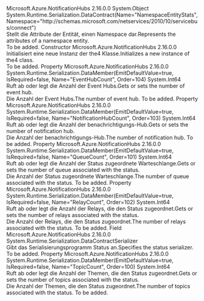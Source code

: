 <Type Name="NamespaceEntityStats" FullName="Microsoft.Azure.NotificationHubs.Management.NamespaceEntityStats">
  <TypeSignature Language="C#" Value="public class NamespaceEntityStats" />
  <TypeSignature Language="ILAsm" Value=".class public auto ansi beforefieldinit NamespaceEntityStats extends System.Object" />
  <TypeSignature Language="DocId" Value="T:Microsoft.Azure.NotificationHubs.Management.NamespaceEntityStats" />
  <TypeSignature Language="VB.NET" Value="Public Class NamespaceEntityStats" />
  <TypeSignature Language="F#" Value="type NamespaceEntityStats = class" />
  <AssemblyInfo>
    <AssemblyName>Microsoft.Azure.NotificationHubs</AssemblyName>
    <AssemblyVersion>2.16.0.0</AssemblyVersion>
  </AssemblyInfo>
  <Base>
    <BaseTypeName>System.Object</BaseTypeName>
  </Base>
  <Interfaces />
  <Attributes>
    <Attribute>
      <AttributeName>System.Runtime.Serialization.DataContract(Name="NamespaceEntityStats", Namespace="http://schemas.microsoft.com/netservices/2010/10/servicebus/connect")</AttributeName>
    </Attribute>
  </Attributes>
  <Docs>
    <summary><span data-ttu-id="00a11-101">Stellt die Attribute der Entität, einen Namespace dar.</span><span class="sxs-lookup"><span data-stu-id="00a11-101">Represents the attributes of a namespace entity.</span></span></summary>
    <remarks>To be added.</remarks>
  </Docs>
  <Members>
    <Member MemberName=".ctor">
      <MemberSignature Language="C#" Value="public NamespaceEntityStats ();" />
      <MemberSignature Language="ILAsm" Value=".method public hidebysig specialname rtspecialname instance void .ctor() cil managed" />
      <MemberSignature Language="DocId" Value="M:Microsoft.Azure.NotificationHubs.Management.NamespaceEntityStats.#ctor" />
      <MemberSignature Language="VB.NET" Value="Public Sub New ()" />
      <MemberType>Constructor</MemberType>
      <AssemblyInfo>
        <AssemblyName>Microsoft.Azure.NotificationHubs</AssemblyName>
        <AssemblyVersion>2.16.0.0</AssemblyVersion>
      </AssemblyInfo>
      <Parameters />
      <Docs>
        <summary><span data-ttu-id="00a11-102">Initialisiert eine neue Instanz der the4 <see cref="T:Microsoft.Azure.NotificationHubs.Management.NamespaceEntityStats" /> Klasse.</span><span class="sxs-lookup"><span data-stu-id="00a11-102">Initializes a new instance of the4 <see cref="T:Microsoft.Azure.NotificationHubs.Management.NamespaceEntityStats" /> class.</span></span></summary>
        <remarks>To be added.</remarks>
      </Docs>
    </Member>
    <Member MemberName="EventHubCount">
      <MemberSignature Language="C#" Value="public long EventHubCount { get; set; }" />
      <MemberSignature Language="ILAsm" Value=".property instance int64 EventHubCount" />
      <MemberSignature Language="DocId" Value="P:Microsoft.Azure.NotificationHubs.Management.NamespaceEntityStats.EventHubCount" />
      <MemberSignature Language="VB.NET" Value="Public Property EventHubCount As Long" />
      <MemberSignature Language="F#" Value="member this.EventHubCount : int64 with get, set" Usage="Microsoft.Azure.NotificationHubs.Management.NamespaceEntityStats.EventHubCount" />
      <MemberType>Property</MemberType>
      <AssemblyInfo>
        <AssemblyName>Microsoft.Azure.NotificationHubs</AssemblyName>
        <AssemblyVersion>2.16.0.0</AssemblyVersion>
      </AssemblyInfo>
      <Attributes>
        <Attribute>
          <AttributeName>System.Runtime.Serialization.DataMember(EmitDefaultValue=true, IsRequired=false, Name="EventHubCount", Order=104)</AttributeName>
        </Attribute>
      </Attributes>
      <ReturnValue>
        <ReturnType>System.Int64</ReturnType>
      </ReturnValue>
      <Docs>
        <summary><span data-ttu-id="00a11-103">Ruft ab oder legt die Anzahl der Event Hubs.</span><span class="sxs-lookup"><span data-stu-id="00a11-103">Gets or sets the number of event hub.</span></span></summary>
        <value><span data-ttu-id="00a11-104">Die Anzahl der Event Hubs.</span><span class="sxs-lookup"><span data-stu-id="00a11-104">The number of event hub.</span></span></value>
        <remarks>To be added.</remarks>
      </Docs>
    </Member>
    <Member MemberName="NotificationHubCount">
      <MemberSignature Language="C#" Value="public long NotificationHubCount { get; set; }" />
      <MemberSignature Language="ILAsm" Value=".property instance int64 NotificationHubCount" />
      <MemberSignature Language="DocId" Value="P:Microsoft.Azure.NotificationHubs.Management.NamespaceEntityStats.NotificationHubCount" />
      <MemberSignature Language="VB.NET" Value="Public Property NotificationHubCount As Long" />
      <MemberSignature Language="F#" Value="member this.NotificationHubCount : int64 with get, set" Usage="Microsoft.Azure.NotificationHubs.Management.NamespaceEntityStats.NotificationHubCount" />
      <MemberType>Property</MemberType>
      <AssemblyInfo>
        <AssemblyName>Microsoft.Azure.NotificationHubs</AssemblyName>
        <AssemblyVersion>2.16.0.0</AssemblyVersion>
      </AssemblyInfo>
      <Attributes>
        <Attribute>
          <AttributeName>System.Runtime.Serialization.DataMember(EmitDefaultValue=true, IsRequired=false, Name="NotificationHubCount", Order=103)</AttributeName>
        </Attribute>
      </Attributes>
      <ReturnValue>
        <ReturnType>System.Int64</ReturnType>
      </ReturnValue>
      <Docs>
        <summary><span data-ttu-id="00a11-105">Ruft ab oder legt die Anzahl der benachrichtigungs-Hub.</span><span class="sxs-lookup"><span data-stu-id="00a11-105">Gets or sets the number of notification hub.</span></span></summary>
        <value><span data-ttu-id="00a11-106">Die Anzahl der benachrichtigungs-Hub.</span><span class="sxs-lookup"><span data-stu-id="00a11-106">The number of notification hub.</span></span></value>
        <remarks>To be added.</remarks>
      </Docs>
    </Member>
    <Member MemberName="QueueCount">
      <MemberSignature Language="C#" Value="public long QueueCount { get; set; }" />
      <MemberSignature Language="ILAsm" Value=".property instance int64 QueueCount" />
      <MemberSignature Language="DocId" Value="P:Microsoft.Azure.NotificationHubs.Management.NamespaceEntityStats.QueueCount" />
      <MemberSignature Language="VB.NET" Value="Public Property QueueCount As Long" />
      <MemberSignature Language="F#" Value="member this.QueueCount : int64 with get, set" Usage="Microsoft.Azure.NotificationHubs.Management.NamespaceEntityStats.QueueCount" />
      <MemberType>Property</MemberType>
      <AssemblyInfo>
        <AssemblyName>Microsoft.Azure.NotificationHubs</AssemblyName>
        <AssemblyVersion>2.16.0.0</AssemblyVersion>
      </AssemblyInfo>
      <Attributes>
        <Attribute>
          <AttributeName>System.Runtime.Serialization.DataMember(EmitDefaultValue=true, IsRequired=false, Name="QueueCount", Order=101)</AttributeName>
        </Attribute>
      </Attributes>
      <ReturnValue>
        <ReturnType>System.Int64</ReturnType>
      </ReturnValue>
      <Docs>
        <summary><span data-ttu-id="00a11-107">Ruft ab oder legt die Anzahl der Status zugeordnete Warteschlange.</span><span class="sxs-lookup"><span data-stu-id="00a11-107">Gets or sets the number of queue associated with the status.</span></span></summary>
        <value><span data-ttu-id="00a11-108">Die Anzahl der Status zugeordnete Warteschlange.</span><span class="sxs-lookup"><span data-stu-id="00a11-108">The number of queue associated with the status.</span></span></value>
        <remarks>To be added.</remarks>
      </Docs>
    </Member>
    <Member MemberName="RelayCount">
      <MemberSignature Language="C#" Value="public long RelayCount { get; set; }" />
      <MemberSignature Language="ILAsm" Value=".property instance int64 RelayCount" />
      <MemberSignature Language="DocId" Value="P:Microsoft.Azure.NotificationHubs.Management.NamespaceEntityStats.RelayCount" />
      <MemberSignature Language="VB.NET" Value="Public Property RelayCount As Long" />
      <MemberSignature Language="F#" Value="member this.RelayCount : int64 with get, set" Usage="Microsoft.Azure.NotificationHubs.Management.NamespaceEntityStats.RelayCount" />
      <MemberType>Property</MemberType>
      <AssemblyInfo>
        <AssemblyName>Microsoft.Azure.NotificationHubs</AssemblyName>
        <AssemblyVersion>2.16.0.0</AssemblyVersion>
      </AssemblyInfo>
      <Attributes>
        <Attribute>
          <AttributeName>System.Runtime.Serialization.DataMember(EmitDefaultValue=true, IsRequired=false, Name="RelayCount", Order=102)</AttributeName>
        </Attribute>
      </Attributes>
      <ReturnValue>
        <ReturnType>System.Int64</ReturnType>
      </ReturnValue>
      <Docs>
        <summary><span data-ttu-id="00a11-109">Ruft ab oder legt die Anzahl der Relays, die den Status zugeordnet.</span><span class="sxs-lookup"><span data-stu-id="00a11-109">Gets or sets the number of relays associated with the status.</span></span></summary>
        <value><span data-ttu-id="00a11-110">Die Anzahl der Relays, die den Status zugeordnet.</span><span class="sxs-lookup"><span data-stu-id="00a11-110">The number of relays associated with the status.</span></span></value>
        <remarks>To be added.</remarks>
      </Docs>
    </Member>
    <Member MemberName="Serializer">
      <MemberSignature Language="C#" Value="public static readonly System.Runtime.Serialization.DataContractSerializer Serializer;" />
      <MemberSignature Language="ILAsm" Value=".field public static initonly class System.Runtime.Serialization.DataContractSerializer Serializer" />
      <MemberSignature Language="DocId" Value="F:Microsoft.Azure.NotificationHubs.Management.NamespaceEntityStats.Serializer" />
      <MemberSignature Language="VB.NET" Value="Public Shared ReadOnly Serializer As DataContractSerializer " />
      <MemberSignature Language="F#" Value=" staticval mutable Serializer : System.Runtime.Serialization.DataContractSerializer" Usage="Microsoft.Azure.NotificationHubs.Management.NamespaceEntityStats.Serializer" />
      <MemberType>Field</MemberType>
      <AssemblyInfo>
        <AssemblyName>Microsoft.Azure.NotificationHubs</AssemblyName>
        <AssemblyVersion>2.16.0.0</AssemblyVersion>
      </AssemblyInfo>
      <ReturnValue>
        <ReturnType>System.Runtime.Serialization.DataContractSerializer</ReturnType>
      </ReturnValue>
      <Docs>
        <summary><span data-ttu-id="00a11-111">Gibt das Serialisierungsprogramm Status an.</span><span class="sxs-lookup"><span data-stu-id="00a11-111">Specifies the status serializer.</span></span></summary>
        <remarks>To be added.</remarks>
      </Docs>
    </Member>
    <Member MemberName="TopicCount">
      <MemberSignature Language="C#" Value="public long TopicCount { get; set; }" />
      <MemberSignature Language="ILAsm" Value=".property instance int64 TopicCount" />
      <MemberSignature Language="DocId" Value="P:Microsoft.Azure.NotificationHubs.Management.NamespaceEntityStats.TopicCount" />
      <MemberSignature Language="VB.NET" Value="Public Property TopicCount As Long" />
      <MemberSignature Language="F#" Value="member this.TopicCount : int64 with get, set" Usage="Microsoft.Azure.NotificationHubs.Management.NamespaceEntityStats.TopicCount" />
      <MemberType>Property</MemberType>
      <AssemblyInfo>
        <AssemblyName>Microsoft.Azure.NotificationHubs</AssemblyName>
        <AssemblyVersion>2.16.0.0</AssemblyVersion>
      </AssemblyInfo>
      <Attributes>
        <Attribute>
          <AttributeName>System.Runtime.Serialization.DataMember(EmitDefaultValue=true, IsRequired=false, Name="TopicCount", Order=100)</AttributeName>
        </Attribute>
      </Attributes>
      <ReturnValue>
        <ReturnType>System.Int64</ReturnType>
      </ReturnValue>
      <Docs>
        <summary><span data-ttu-id="00a11-112">Ruft ab oder legt die Anzahl der Themen, die den Status zugeordnet.</span><span class="sxs-lookup"><span data-stu-id="00a11-112">Gets or sets the number of topics associated with the status.</span></span></summary>
        <value><span data-ttu-id="00a11-113">Die Anzahl der Themen, die den Status zugeordnet.</span><span class="sxs-lookup"><span data-stu-id="00a11-113">The number of topics associated with the status.</span></span></value>
        <remarks>To be added.</remarks>
      </Docs>
    </Member>
  </Members>
</Type>
